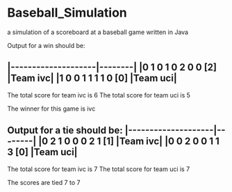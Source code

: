 # Baseball_Simulation
a simulation of a scoreboard at a baseball game written in Java

Output for a win should be:

|--------------------|--------|
|0 1 0 1 0 2 0 0 [2] |Team ivc|
|1 0 0 1 1 1 1 0 [0] |Team uci|
-------------------------------
The total score for team ivc is 6
The total score for team uci is 5

The winner for this game is ivc


Output for a tie should be:
|--------------------|--------|
|0 2 1 0 0 0 2 1 [1] |Team ivc|
|0 0 2 0 0 1 1 3 [0] |Team uci|
-------------------------------
The total score for team ivc is 7
The total score for team uci is 7

The scores are tied 7 to 7
